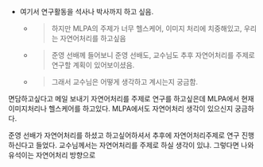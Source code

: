 - 여기서 연구활동을 석사나 박사까지 하고 싶음.
	- > 하지만 MLPA의 주제가 너무 헬스케어, 이미지 처리에 치중해있고, 우리는 자연어처리를 하고싶음
	- > 준영 선배께 들어보니 준영 선배도, 교수님도 추후 자연어처리를 주제로 연구할 계획이 있어보이셨음.
	- > 그래서 교수님은 어떻게 생각하고 계시는지 궁금함.


면담하고싶다고 메일 보내기
자연어처리를 주제로 연구를 하고싶은데 MLPA에서 현재 이미지처리나 헬스케어를 하고있다. MLPA에서도 자연어처리 생각이 있으신지 궁금하다.

준영 선배가 자연어처리를 하셨고 하고싶어하셔서 추후에 자연어처리주제로 연구 진행하신다고 들었다.
교수님께서는 자연어처리를 주제로 하실 생각이 있냐. 그렇다면 나와 유석이는 자연어처리 방향으로 
